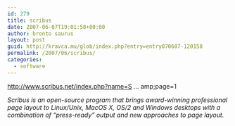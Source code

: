 ```yaml
---
id: 279
title: scribus
date: 2007-06-07T19:01:58+00:00
author: bronto saurus
layout: post
guid: http://kravca.mu/glob/index.php?entry=entry070607-120158
permalink: /2007/06/scribus/
categories:
  - software
---
```

<a href="http://www.scribus.net/index.php?name=Sections&#038;req=viewarticle&#038;artid=2&#038;page=1" target="_blank" >http://www.scribus.net/index.php?name=S &#8230; amp;page=1</a>

_Scribus is an open-source program that brings award-winning professional page layout to Linux/Unix, MacOS X, OS/2 and Windows desktops with a combination of &#8220;press-ready&#8221; output and new approaches to page layout._